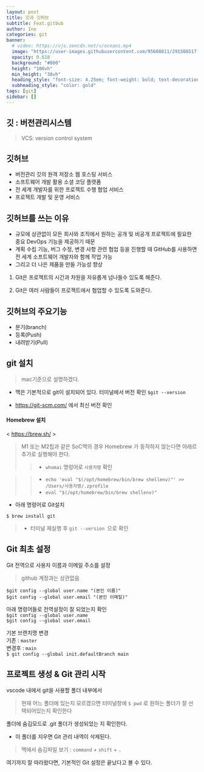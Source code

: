 ```yaml
---
layout: post
title: 깃과 깃허브
subtitle: Feat.gitbub
author: Ino
categories: git
banner:
  # video: https://vjs.zencdn.net/v/oceans.mp4
  image: "https://user-images.githubusercontent.com/95608811/291508517-1966009e-4c10-4089-a793-f3f778f31809.png"
  opacity: 0.618
  background: "#000"
  height: "100vh"
  min_height: "38vh"
  heading_style: "font-size: 4.25em; font-weight: bold; text-decoration: underline"
  subheading_style: "color: gold"
tags: [git]
sidebar: []
---   
```


## 깃 : 버전관리시스템
> VCS: version control system


## 깃허브
* 버전관리 깃의 원격 저장소 웹 호스팅 서비스
* 소프트웨어 개발 활용 소셜 코딩 플랫폼
* 전 세계 개발자를 위한 프로젝트 수행 협업 서비스
* 프로젝트 개발 및 운영 서비스    

## 깃허브를 쓰는 이유
* 규모에 상관없이 모든 회사와 조직에서 원하는 공개 및 비공개 프로젝트에 필요한 중요 DevOps 기능을 제공하기 때문
* 계획 수립 기능, 버그 수정, 변경 사항 관련 협업 등을 진행할 때 GitHub를 사용하면 전 세계 소프트웨어 개발자와 함께 작업 가능  
* 그리고 더 나은 제품을 만들 가능성 향상  

1. Git은 프로젝트의 시간과 차원을 자유롭게 넘나들수 있도록 해준다.    

2. Git은 여러 사람들이 프로젝트에서 협업할 수 있도록 도와준다.   

## 깃허브의 주요기능
* 분기(branch)
* 등록(Push)
* 내려받기(Pull)

## git 설치
> mac기준으로 설명하겠다.

* 맥은 기본적으로 git이 설치되어 있다. 터미널에서 버전 확인 
`$git --version`

* https://git-scm.com/ 에서 최신 버전 확인

#### Homebrew 설치
< https://brew.sh/ >

> M1 또는 M2칩과 같은 SoC맥의 경우 Homebrew 가 동작하지 않는다면 아래르 추가로 실행해야 한다.
>> * `whomai` 명렁어로 `사용자명` 확인  

>> * `echo 'eval "$(/opt/homebrew/bin/brew shellenv)"' >> /Users/사용자명/.zprofile`
>> * `eval "$(/opt/homebrew/bin/brew shellenv)"`

* 아래 명령어로 Git설치

`$ brew install git`
> * 터미널 재실행 후 `git --version `으로 확인


## Git 최초 설정
Git 전역으로 사용자 이름과 이메일 주소를 설정
> github 계정과는 상관없음

`$git config --global user.name "(본인 이름)"`  
`$git config --global user.email "(본인 이메일)"`

아래 명령어들로 전역설정이 잘 되었는지 확인   
`$git config --global user.name`  
`$git config --global user.email`

기본 브랜치명 변경  
기존 : `master`   
변경후 : `main`       
`$ git config --global init.defaultBranch main`

## 프로젝트 생성 & Git 관리 시작

vscode 내에서 git을 사용할 폴더 내부에서    
> 현재 어느 폴더에 있는지 모르겠으면 터미널창에 `$ pwd` 로 원하는 폴더가 잘 선택되어있는지 확인한다    
    
폴더에 숨김모드로 .git 폴더가 생성되었는 지 확인한다.   
* 이 폴더를 지우면 Git 관리 내역이 삭제된다.    
> 맥에서 숨김파일 보기 : `command` + `shift` + `.`

여기까지 잘 따라왔다면, 기본적인 Git 설정은 끝났다고 볼 수 있다.




